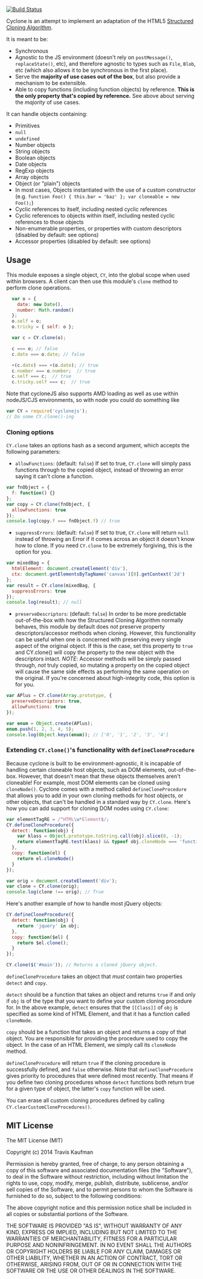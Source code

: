 [![Build Status](https://travis-ci.org/traviskaufman/cycloneJS.png)](https://travis-ci.org/traviskaufman/cycloneJS)

Cyclone is an attempt to implement an adaptation of the HTML5 [Structured
Cloning
Algorithm](http://www.w3.org/TR/html5/infrastructure.html#safe-passing-of-structured-data).

It is meant to be:

* Synchronous
* Agnostic to the JS environment (doesn't rely on `postMessage()`,
  `replaceState()`, etc), and therefore agnostic to types such as `File`,
  `Blob`, etc (which also allows it to be synchronous in the first place).
* Serve the <strong>majority of use cases out of the box</strong>, but also
  provide a mechanism to be extensible.
* Able to copy functions (including function objects) by reference.
  <strong>This is the only property that's copied by reference.</strong>
  See above about serving the *majority* of use cases.

It can handle objects containing:

* Primitives
* `null`
* `undefined`
* Number objects
* String objects
* Boolean objects
* Date objects
* RegExp objects
* Array objects
* Object (or "plain") objects
* In most cases, Objects instantiated with the use of a custom constructor (e.g. `function Foo() { this.bar = 'baz' }; var cloneable = new Foo();`)
* Cyclic references to itself, including nested cyclic references
* Cyclic references to objects within itself, including nested cyclic references to those objects
* Non-enumerable properties, or properties with custom descriptors
  (disabled by default: see options)
* Accessor properties (disabled by default: see options)

## Usage
This module exposes a single object, `CY`, into the global scope when used within browsers. A client can then use
this module's `clone` method to perform clone operations.

```javascript
  var o = {
    date: new Date(),
    number: Math.random()
  };
  o.self = o;
  o.tricky = { self: o };

  var c = CY.clone(o);

  c === o; // false
  c.date === o.date; // false

  +(c.date) === +(o.date); // true
  c.number === o.number;  // true
  c.self === c;  // true
  c.tricky.self === c;  // true
```

Note that cycloneJS also supports AMD loading as well as use within nodeJS/CJS environments, so with node you could do something like
```javascript
var CY = require('cyclonejs');
// Do some CY.clone()-ing
```

### Cloning options
`CY.clone` takes an options hash as a second argument, which accepts the following parameters:
* `allowFunctions`: (default: `false`) If set to true, `CY.clone` will simply pass functions through to the copied object, instead of throwing an error saying it can't clone a function.

```javascript
var fnObject = {
  f: function() {}
};
var copy = CY.clone(fnObject, {
  allowFunctions: true
});
console.log(copy.f === fnObject.f) // true
```
* `suppressErrors`: (default: `false`) If set to true, `CY.clone` will return `null` instead of throwing an Error if it comes across an object it doesn't know how to clone. If you need `CY.clone` to be extremely forgiving, this is the option for you.

```javascript
var mixedBag = {
  htmlElement: document.createElement('div'),
  ctx: document.getElementsByTagName('canvas')[0].getContext('2d')
};
var result = CY.clone(mixedBag, {
  suppressErrors: true
});
console.log(result); // null
```

* `preserveDescriptors`: (default: `false`) In order to be more predictable out-of-the-box with how the Structured Cloning Algorithm
  normally behaves, this module by default does *not* preserve property descriptors/accessor methods when cloning. However, this functionality
  can be useful when one is concerned with preserving every single aspect of the original object. If this is the case, set this property to
  `true` and CY.clone() will copy the property to the new object with the descriptors intact. _NOTE_: Accessor methods will be simply passed through, *not* truly
  copied, so mutating a property on the copied object will cause the same side effects as performing the same operation on the original. If you're concerned about
  high-integrity code, this option is for you.

```javascript
var APlus = CY.clone(Array.prototype, {
  preserveDescriptors: true,
  allowFunctions: true
});

var enum = Object.create(APlus);
enum.push(1, 2, 3, 4, 5);
console.log(Object.keys(enum)); // ['0', '1', '2', '3', '4']
```

### Extending `CY.clone()`'s functionality with `defineCloneProcedure`

Because cyclone is built to be environment-agnostic, it is incapable of handling certain cloneable host objects, such as DOM elements, out-of-the-box. However, that doesn't mean that these objects themselves aren't cloneable! For example, most DOM elements can be cloned using `cloneNode()`. Cyclone comes with a method called `defineCloneProcedure` that allows you to add in your own cloning methods for host objects, or other objects, that can't be handled in a standard way by `CY.clone`. Here's how you can add support for cloning DOM nodes using `CY.clone`:

```javascript
var elementTagRE = /^HTML\w*Element$/;
CY.defineCloneProcedure({
  detect: function(obj) {
    var klass = Object.prototype.toString.call(obj).slice(8, -1);
    return elementTagRE.test(klass) && typeof obj.cloneNode === 'function';
  },
  copy: function(el) {
    return el.cloneNode()
  }
});

var orig = document.createElement('div');
var clone = CY.clone(orig);
console.log(clone !== orig); // True
```

Here's another example of how to handle most jQuery objects:

```javascript
CY.defineCloneProcedure({
  detect: function(obj) {
    return 'jquery' in obj;
  },
  copy: function($el) {
    return $el.clone();
  }
});

CY.clone($('#main')); // Returns a cloned jQuery object.
```

`defineCloneProcedure` takes an object that _must_ contain two properties `detect` and `copy`.

`detect` should be a function that takes an object and returns `true` if and only if `obj` is of the type that you want to define your custom cloning procedure for. In the above example, `detect` ensures that the `[[Class]]` of `obj` is specified as some kind of HTML Element, and that it has a function called `cloneNode`.

`copy` should be a function that takes an object and returns a copy of that object. You are responsible for providing the procedure used to copy the object. In the case of an HTML Element, we simply call its `cloneNode` method.

`defineCloneProcedure` will return `true` if the cloning procedure is successfully defined, and `false` otherwise. Note that `defineCloneProcedure` gives priority to procedures that were defined most recently. That means if you define two cloning procedures whose `detect` functions both return true for a given type of object, the latter's `copy` function will be used.

You can erase all custom cloning procedures defined by calling `CY.clearCustomCloneProcedures()`.

## MIT License
The MIT License (MIT)

Copyright (c) 2014 Travis Kaufman

Permission is hereby granted, free of charge, to any person obtaining a copy
of this software and associated documentation files (the "Software"), to deal
in the Software without restriction, including without limitation the rights
to use, copy, modify, merge, publish, distribute, sublicense, and/or sell
copies of the Software, and to permit persons to whom the Software is
furnished to do so, subject to the following conditions:

The above copyright notice and this permission notice shall be included in
all copies or substantial portions of the Software.

THE SOFTWARE IS PROVIDED "AS IS", WITHOUT WARRANTY OF ANY KIND, EXPRESS OR
IMPLIED, INCLUDING BUT NOT LIMITED TO THE WARRANTIES OF MERCHANTABILITY,
FITNESS FOR A PARTICULAR PURPOSE AND NONINFRINGEMENT. IN NO EVENT SHALL THE
AUTHORS OR COPYRIGHT HOLDERS BE LIABLE FOR ANY CLAIM, DAMAGES OR OTHER
LIABILITY, WHETHER IN AN ACTION OF CONTRACT, TORT OR OTHERWISE, ARISING FROM,
OUT OF OR IN CONNECTION WITH THE SOFTWARE OR THE USE OR OTHER DEALINGS IN
THE SOFTWARE.

